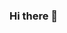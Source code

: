 ### Hi there 👋

<!--
**edenxcodes/edenxcodes** is a ✨ _special_ ✨ repository because its `README.md` (this file) appears on your GitHub profile.

Here are some ideas to get you started:

- 🔭 I’m currently working on finance app
- 🌱 I’m currently learning web 3
- 👯 I’m looking to collaborate on challenging projects
- 🤔 I’m looking for help with Javascript loops
- 💬 Ask me about CSS
- 📫 How to reach me: @edenxcodes on twitter
- 😄 Pronouns: He/Him/His
- ⚡ Fun fact: I enjoy coding
-->

